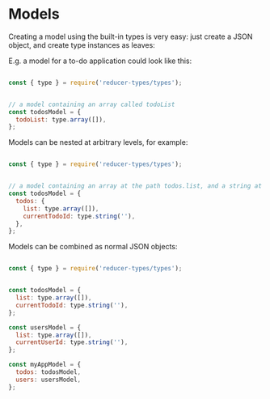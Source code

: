 # Models

Creating a model using the built-in types is very easy: just create a JSON object,
and create type instances as leaves:

E.g. a model for a to-do application could look like this:

```javascript

const { type } = require('reducer-types/types');


// a model containing an array called todoList
const todosModel = {
  todoList: type.array([]),
};

```


Models can be nested at arbitrary levels, for example:

```javascript

const { type } = require('reducer-types/types');


// a model containing an array at the path todos.list, and a string at the path todos.currentTodoId
const todosModel = {
  todos: {
    list: type.array([]),
    currentTodoId: type.string(''),
  },
};

```


Models can be combined as normal JSON objects:

```javascript

const { type } = require('reducer-types/types');


const todosModel = {
  list: type.array([]),
  currentTodoId: type.string(''),
};

const usersModel = {
  list: type.array([]),
  currentUserId: type.string(''),
};

const myAppModel = {
  todos: todosModel,
  users: usersModel,
};

```
